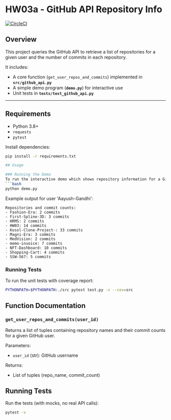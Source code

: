 # HW03a - GitHub API Repository Info

[![CircleCI](https://dl.circleci.com/status-badge/img/gh/Aayush-Gandhi/HW03/tree/main.svg?style=svg)](https://dl.circleci.com/status-badge/redirect/gh/Aayush-Gandhi/HW03/tree/main)

## Overview
This project queries the GitHub API to retrieve a list of repositories for a given user and the number of commits in each repository.  

It includes:
- A core function (`get_user_repos_and_commits`) implemented in **`src/github_api.py`**  
- A simple demo program (**`demo.py`**) for interactive use  
- Unit tests in **`tests/test_github_api.py`**

---

## Requirements
- Python 3.8+
- `requests`
- `pytest`

Install dependencies:
```bash
pip install -r requirements.txt

## Usage

### Running the Demo
To run the interactive demo which shows repository information for a GitHub user:
```bash
python demo.py
```

Example output for user 'Aayush-Gandhi':
```
Repositories and commit counts:
- Fashion-Era: 2 commits
- First-Spline-3D: 3 commits
- HRMS: 2 commits
- HW03: 14 commits
- Kosol-Clone-Project-: 33 commits
- Magni-Era: 3 commits
- MedVision: 2 commits
- memo-invoice: 7 commits
- NFT-Dashboard: 10 commits
- Shopping-Cart: 4 commits
- SSW-567: 5 commits
```

### Running Tests
To run the unit tests with coverage report:
```bash
PYTHONPATH=$PYTHONPATH:./src pytest test.py -v --cov=src
```

## Function Documentation

### `get_user_repos_and_commits(user_id)`
Returns a list of tuples containing repository names and their commit counts for a given GitHub user.

Parameters:
- `user_id` (str): GitHub username

Returns:
- List of tuples (repo_name, commit_count)



## Running Tests
Run the tests (with mocks, no real API calls):
```bash
pytest -v

